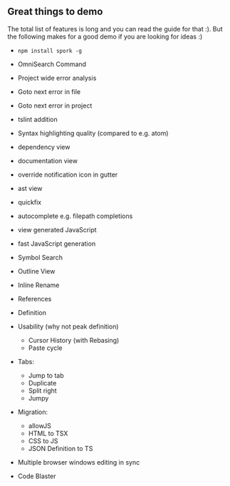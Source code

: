 ## Great things to demo
The total list of features is long and you can read the guide for that :). But the following makes for a good demo if you are looking for ideas :)

* `npm install spork -g`


* OmniSearch Command

* Project wide error analysis
* Goto next error in file
* Goto next error in project
* tslint addition


* Syntax highlighting quality (compared to e.g. atom)


* dependency view
* documentation view
* override notification icon in gutter
* ast view
* quickfix
* autocomplete e.g. filepath completions
* view generated JavaScript
* fast JavaScript generation


* Symbol Search
* Outline View
* Inline Rename
* References
* Definition

* Usability (why not peak definition)
  * Cursor History (with Rebasing)
  * Paste cycle

* Tabs:
  * Jump to tab
  * Duplicate
  * Split right
  * Jumpy

* Migration:
  * allowJS
  * HTML to TSX
  * CSS to JS
  * JSON Definition to TS

* Multiple browser windows editing in sync

* Code Blaster